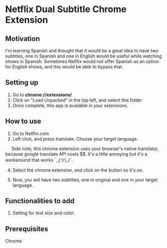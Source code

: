 #  Netflix Dual Subtitle Chrome Extension

## Motivation
I'm learning Spanish and thought that it would be a great idea to have two subtitles, one in Spanish and one in English would be useful while watching shows in Spanish.
Sometimes Netflix would not offer Spanish as an option for English shows, and this would be able to bypass that.


## Setting up
1. Go to **chrome://extensions/**
2. Click on "Load Unpacked" in the top left, and select this folder
3. Once complete, this app is available in your extensions.

## How to use
1. Go to Netflix.com
2. Left click, and press translate. Choose your target language.

&nbsp;&nbsp;&nbsp;&nbsp;
Side note, this chrome extension uses your browser's native translator, because google translate API costs $$. It's a little annoying but it's a workaround that works ¯\_(ツ)_/¯.

4. Select the chrome extension, and click on the button so it's on.

6. Now, you will have two subtitles, one in original and one in your target language.

## Functionalities to add
1. Setting for text size and color.

## Prerequisites
Chrome
